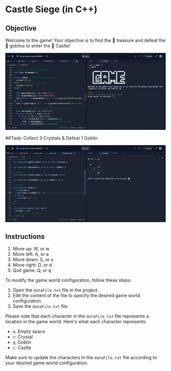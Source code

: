 # Castle Siege (in C++)

## Objective

Welcome to the game! Your objective is to find the 💎 treasure and defeat the 👾 goblins to enter the 🏰 Castle!

![Start Menu](startMenu.png)

##Task:
Collect 3 Crystals & Defeat 1 Goblin

![Game Play](gamePlay.png)

## Instructions

1. Move up: W, or w
2. Move left: A, or a
3. Move down: S, or s
4. Move right: D, or d
5. Quit game: Q, or q

To modify the game world configuration, follow these steps:

1. Open the `dataFile.txt` file in the project.
2. Edit the content of the file to specify the desired game world configuration.
3. Save the `dataFile.txt` file.

Please note that each character in the `dataFile.txt` file represents a location in the game world. Here's what each character represents:

- `o`: Empty space
- `r`: Crystal
- `g`: Goblin
- `c`: Castle

Make sure to update the characters in the `dataFile.txt` file according to your desired game world configuration.
